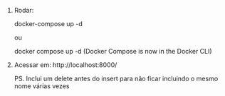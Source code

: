 1. Rodar:
 
    docker-compose up -d
    
    ou
    
    docker compose up -d (Docker Compose is now in the Docker CLI)
2. Acessar em:
    http://localhost:8000/

    PS. Inclui um delete antes do insert para não ficar incluindo o mesmo nome várias vezes

   